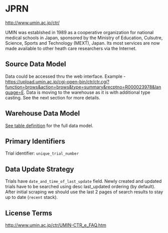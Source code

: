 # JPRN

http://www.umin.ac.jp/ctr/

UMIN was establshed in 1989 as a cooperative organization for national medical schools in Japan, sponsored by the Ministry of Education, Culsutre, Science, Sports and Technology (MEXT), Japan. Its most services are now made available to other heath care researchers via the Internet.

## Source Data Model

Data could be accessed thru the web interface.
Example - https://upload.umin.ac.jp/cgi-open-bin/ctr/ctr.cgi?function=brows&action=brows&type=summary&recptno=R000023978&language=E.
Data is moving to the warehouse as it is with additional type casting.
See the next section for more details.

## Warehouse Data Model

[See table definition](https://github.com/opentrials/collectors/blob/master/collectors/jprn/record.py)
for the full data model.

## Primary Identifiers

Trial identifier: `unique_trial_number`

## Data Update Strategy

Trials have `date_and_time_of_last_update` field.
Newly created and updated trials have to be searched
using desc last_updated ordering (by default).
After initial scraping we should use the last 2 pages of search results
to stay up to date (`recent` stack).

## License Terms

http://www.umin.ac.jp/ctr/UMIN-CTR_e_FAQ.htm
